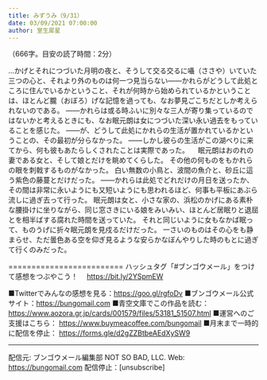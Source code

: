 ```yaml
---
title: みずうみ（9/31）
date: 03/09/2021 07:00:00
author: 室生犀星
---
```


（666字。目安の読了時間：2分）

…かげとそれにつづいた月明の夜と、そうして交る交るに囁（ささや）いていた三つの心と、それより外のものは何一つ見当らない――かれらがどうして此処ところに住んでいるかということ、それが何時から始められているかということは、ほとんど朧（おぼろ）げな記憶を過っても、なお夢見ごこちだとしか考えられないのである。
――かれらは或る時ふいに別々な三人が寄り集っているのではないかと考えるときにも、なお眠元朗は女につづいた深い永い過去をもっていることを感じた。
――が、どうして此処にかれらの生活が置かれているかということの、その最初が分らなかった。
――しかし彼らの生活がこの湖べりに来てから、何も彼もあたらしくされたことは実際であった。
　眠元朗はおのれの妻である女と、そして娘とだけを眺めてくらした。
その他の何ものをもかれらの眼を刺戟するものがなかった。
白い無数の小鳥と、波間の魚介と、砂丘に這う紫色の藤蔓とだけだった。
――かれらは此処でどれだけの月日を送ったか、その間は非常に永いようにも又短いようにも思われるほど、何事も平板にあぶら流しに過ぎ去って行った。
眠元朗は女と、小さな家の、浜松のかげにある素朴な腰掛けに坐りながら、同じ窓さきにいる娘をみいみい、ほとんど居眠りと退屈とを相半ばする腐れた時間を送っていた。
それと同じいように女もなかば眠って、ものうげに折々眠元朗を見戍るだけだった。
一さいのものはその心をも静まらせ、ただ曇色ある空を仰ぎ見るような安らかなぼんやりした時のもとに過ぎて行くのみだった。

=========================
ハッシュタグ「#ブンゴウメール」をつけて感想をつぶやこう！　
https://bit.ly/2YSpmEW

■Twitterでみんなの感想を見る：https://goo.gl/rgfoDv
■ブンゴウメール公式サイト：https://bungomail.com
■青空文庫でこの作品を読む：https://www.aozora.gr.jp/cards/001579/files/53181_51507.html
■運営へのご支援はこちら： https://www.buymeacoffee.com/bungomail
■月末まで一時的に配信を停止： https://forms.gle/d2gZZBtbeAEdXySW9

-------
配信元: ブンゴウメール編集部
NOT SO BAD, LLC.
Web: https://bungomail.com
配信停止：[unsubscribe]

